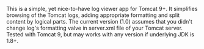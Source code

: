 This is a simple, yet nice-to-have log viewer app for Tomcat 9+. It simplifies browsing of the Tomcat logs, adding appropriate formatting and split content by logical parts.
The current version (1.0) assumes that you didn't change log's formatting valve in server.xml file of your Tomcat server.
Tested with Tomcat 9, but may works with any version if underlying JDK is 1.8+.

<!---
tgarabedyan/tgarabedyan is a ✨ special ✨ repository because its `README.md` (this file) appears on your GitHub profile.
You can click the Preview link to take a look at your changes.
--->

